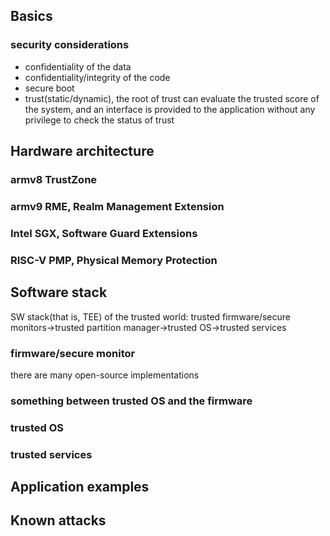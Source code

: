 ## Basics

### security considerations

* confidentiality of the data
* confidentiality/integrity of the code
* secure boot
* trust(static/dynamic), the root of trust can evaluate the trusted score of the system, and an interface is provided to the application without any privilege to check the status of trust

## Hardware architecture

### armv8 TrustZone

### armv9 RME, Realm Management Extension

### Intel SGX, Software Guard Extensions

### RISC-V PMP, Physical Memory Protection

## Software stack

SW stack(that is, TEE) of the trusted world: trusted firmware/secure monitors->trusted partition manager->trusted OS->trusted services

### firmware/secure monitor

there are many open-source implementations

### something between trusted OS and the firmware

### trusted OS

### trusted services

## Application examples

## Known attacks

